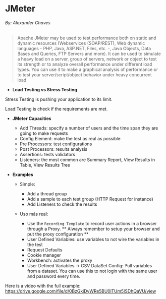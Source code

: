 # JMeter
###### By: Alexander Chaves

> Apache JMeter may be used to test performance both on static and dynamic resources (Webservices (SOAP/REST), Web dynamic languages - PHP, Java, ASP.NET, Files, etc. -, Java Objects, Data Bases and Queries, FTP Servers and more). It can be used to simulate a heavy load on a server, group of servers, network or object to test its strength or to analyze overall performance under different load types. You can use it to make a graphical analysis of performance or to test your server/script/object behavior under heavy concurrent load.


- **Load Testing vs Stress Testing**

 Stress Testing is pushing your application to its limit. 

 Load Testing is check if the requirements are met.

- **JMeter Capacities**
	+ Add Threads: specify a number of users and the time span they are going to make requests
	+ Config Element: make the test as real as possible
	+ Pre Processors: test configurations
	+ Post Processors: results analysis
	+ Assertions: tests validators
	+ Listeners: the most common are Summary Report, View Results in Table, View Results Tree

- **Examples**
	+ Simple:
    	* Add a thread group
	    * Add a sample to each test group (HTTP Request for instance)
    	* Add Listeners to check the results

	+ Uso más real:
    	* Use the ```Recording Template``` to record user actions in a browser through a Proxy. ** Always remember to setup your browser and put the proxy configuration **
	    * User Defined Variables: use variables to not wire the variables in the test
    	* Request Defaults
	    * Cookie manager
	    * Workbench: activates the proxy
        * User Defined Variables -> CSV DataSet Config: Pull variables from a dataset. You can use this to not login with the same user and password every time.


Here is a video with the full example: https://drive.google.com/file/d/0BzGkiDyWRe5BU0lTUm5ISDhQaVU/view 